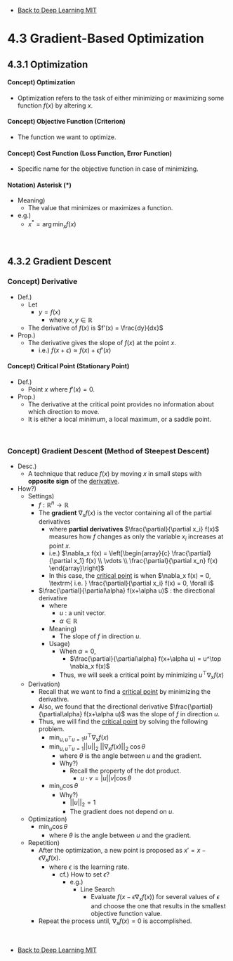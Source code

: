 * [Back to Deep Learning MIT](../../main.md)

# 4.3 Gradient-Based Optimization

## 4.3.1 Optimization
#### Concept) Optimization
- Optimization refers to the task of either minimizing or maximizing some function $`f(x)`$ by altering $`x`$.
#### Concept) Objective Function (Criterion)
- The function we want to optimize.
#### Concept) Cost Function (Loss Function, Error Function)
- Specific name for the objective function in case of minimizing.

#### Notation) Asterisk (*)
- Meaning)
  - The value that minimizes or maximizes a function.
- e.g.)
  - $`\displaystyle x^\ast = \arg\min_x f(x)`$

<br>

## 4.3.2 Gradient Descent
### Concept) Derivative
- Def.)
  - Let
    - $`y=f(x)`$
      - where $`x,y\in \mathbb{R}`$
  - The derivative of $`f(x)`$ is $`f'(x) = \frac{dy}{dx}`$
- Prop.)
  - The derivative gives the slope of $`f(x)`$ at the point $`x`$.
    - i.e.) $`f(x+\epsilon) \approx f(x) + \epsilon f'(x)`$

#### Concept) Critical Point (Stationary Point)
- Def.)
  - Point $`x`$ where $`f'(x)=0`$.
- Prop.)
  - The derivative at the critical point provides no information about which direction to move.
  - It is either a local minimum, a local maximum, or a saddle point.

<br>

### Concept) Gradient Descent (Method of Steepest Descent)
- Desc.)
  - A technique that reduce $`f(x)`$ by moving $`x`$ in small steps with **opposite sign** of the [derivative](#concept-derivative).
- How?)
  - Settings)
    - $`f:\mathbb{R}^n\rightarrow\mathbb{R}`$
    - The **gradient** $`\nabla_x f(x)`$ is the vector containing all of the partial derivatives
      - where **partial derivatives** $`\frac{\partial}{\partial x_i} f(x)`$ measures how $`f`$ changes as only the variable $`x_i`$ increases at point $`x`$.
      - i.e.) $`\nabla_x f(x) = \left[\begin{array}{c}
        \frac{\partial}{\partial x_1} f(x) \\ \vdots \\ \frac{\partial}{\partial x_n} f(x)
      \end{array}\right]`$
      - In this case, the [critical point](#concept-critical-point-stationary-point) is when $`\nabla_x f(x) = 0, \textrm{ i.e. } \frac{\partial}{\partial x_i} f(x) = 0, \forall i`$
    - $`\frac{\partial}{\partial\alpha} f(x+\alpha u)`$ : the directional derivative
      - where 
        - $`u`$ : a unit vector.
        - $`\alpha \in \mathbb{R}`$
      - Meaning)
        - The slope of $`f`$ in direction $`u`$.
      - Usage)
        - When $`\alpha = 0`$, 
          - $`\frac{\partial}{\partial\alpha} f(x+\alpha u) = u^\top \nabla_x f(x)`$
        - Thus, we will seek a critical point by minimizing $`u^\top \nabla_x f(x)`$
  - Derivation)
    - Recall that we want to find a [critical point](#concept-critical-point-stationary-point) by minimizing the derivative.
    - Also, we found that the directional derivative $`\frac{\partial}{\partial\alpha} f(x+\alpha u)`$ was the slope of $`f`$ in direction $`u`$.
    - Thus, we will find the [critical point](#concept-critical-point-stationary-point) by solving the following problem.
      - $`\displaystyle\min_{u, u^\top u=1} u^\top \nabla_x f(x)`$
      - $`\displaystyle\min_{u, u^\top u=1} ||u||_2 \; ||\nabla_x f(x)||_2 \; \cos\theta`$
        - where $`\theta`$ is the angle between $`u`$ and the gradient.
        - Why?)
          - Recall the property of the dot product.
            - $`u \cdot v = |u||v|\cos\theta`$
      - $`\displaystyle\min_{u} \cos\theta`$
        - Why?)
          - $`||u||_2=1`$
          - The gradient does not depend on $`u`$.
  - Optimization)
    - $`\displaystyle\min_{u} \cos\theta`$
      - where $`\theta`$ is the angle between $`u`$ and the gradient.
  - Repetition)
    - After the optimization, a new point is proposed as $`x' = x - \epsilon\nabla_x f(x)`$.
      - where $`\epsilon`$ is the learning rate.
        - cf.) How to set $`\epsilon`$?
          - e.g.)
            - Line Search
              - Evaluate $`f(x - \epsilon\nabla_x f(x))`$ for several values of $`\epsilon`$ and choose the one that results in the smallest objective function value.
    - Repeat the process until, $`\nabla_x f(x)=0`$ is accomplished.






<br>

* [Back to Deep Learning MIT](../../main.md)
